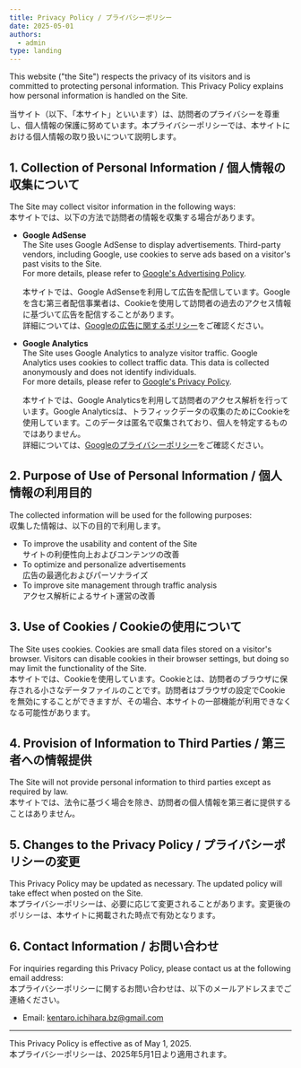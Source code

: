 ```yaml
---
title: Privacy Policy / プライバシーポリシー
date: 2025-05-01
authors:
  - admin
type: landing
---
```


This website ("the Site") respects the privacy of its visitors and is committed to protecting personal information. This Privacy Policy explains how personal information is handled on the Site.  

当サイト（以下、「本サイト」といいます）は、訪問者のプライバシーを尊重し、個人情報の保護に努めています。本プライバシーポリシーでは、本サイトにおける個人情報の取り扱いについて説明します。

## 1. Collection of Personal Information / 個人情報の収集について

The Site may collect visitor information in the following ways:  
本サイトでは、以下の方法で訪問者の情報を収集する場合があります。

- **Google AdSense**  
  The Site uses Google AdSense to display advertisements. Third-party vendors, including Google, use cookies to serve ads based on a visitor's past visits to the Site.  
  For more details, please refer to [Google's Advertising Policy](https://policies.google.com/technologies/ads?hl=en).  

  本サイトでは、Google AdSenseを利用して広告を配信しています。Googleを含む第三者配信事業者は、Cookieを使用して訪問者の過去のアクセス情報に基づいて広告を配信することがあります。  
  詳細については、[Googleの広告に関するポリシー](https://policies.google.com/technologies/ads?hl=ja)をご確認ください。

- **Google Analytics**  
  The Site uses Google Analytics to analyze visitor traffic. Google Analytics uses cookies to collect traffic data. This data is collected anonymously and does not identify individuals.  
  For more details, please refer to [Google's Privacy Policy](https://policies.google.com/privacy?hl=en).  

  本サイトでは、Google Analyticsを利用して訪問者のアクセス解析を行っています。Google Analyticsは、トラフィックデータの収集のためにCookieを使用しています。このデータは匿名で収集されており、個人を特定するものではありません。  
  詳細については、[Googleのプライバシーポリシー](https://policies.google.com/privacy?hl=ja)をご確認ください。

## 2. Purpose of Use of Personal Information / 個人情報の利用目的

The collected information will be used for the following purposes:  
収集した情報は、以下の目的で利用します。

- To improve the usability and content of the Site  
  サイトの利便性向上およびコンテンツの改善
- To optimize and personalize advertisements  
  広告の最適化およびパーソナライズ
- To improve site management through traffic analysis  
  アクセス解析によるサイト運営の改善

## 3. Use of Cookies / Cookieの使用について

The Site uses cookies. Cookies are small data files stored on a visitor's browser. Visitors can disable cookies in their browser settings, but doing so may limit the functionality of the Site.  
本サイトでは、Cookieを使用しています。Cookieとは、訪問者のブラウザに保存される小さなデータファイルのことです。訪問者はブラウザの設定でCookieを無効にすることができますが、その場合、本サイトの一部機能が利用できなくなる可能性があります。

## 4. Provision of Information to Third Parties / 第三者への情報提供

The Site will not provide personal information to third parties except as required by law.  
本サイトでは、法令に基づく場合を除き、訪問者の個人情報を第三者に提供することはありません。

## 5. Changes to the Privacy Policy / プライバシーポリシーの変更

This Privacy Policy may be updated as necessary. The updated policy will take effect when posted on the Site.  
本プライバシーポリシーは、必要に応じて変更されることがあります。変更後のポリシーは、本サイトに掲載された時点で有効となります。

## 6. Contact Information / お問い合わせ

For inquiries regarding this Privacy Policy, please contact us at the following email address:  
本プライバシーポリシーに関するお問い合わせは、以下のメールアドレスまでご連絡ください。

- Email: [kentaro.ichihara.bz@gmail.com](mailto:kentaro.ichihara.bz@gmail.com)

---

This Privacy Policy is effective as of May 1, 2025.  
本プライバシーポリシーは、2025年5月1日より適用されます。
